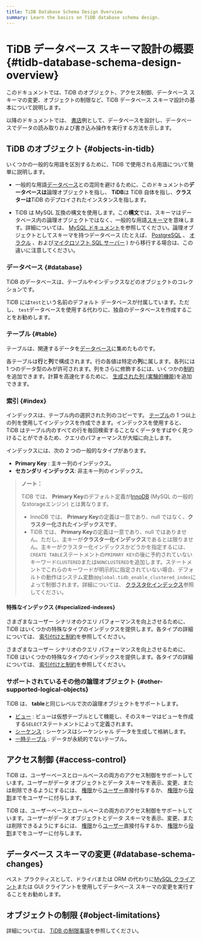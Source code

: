 ```yaml
---
title: TiDB Database Schema Design Overview
summary: Learn the basics on TiDB database schema design.
---
```


# TiDB データベース スキーマ設計の概要 {#tidb-database-schema-design-overview}

このドキュメントでは、TiDB のオブジェクト、アクセス制御、データベース スキーマの変更、オブジェクトの制限など、TiDB データベース スキーマ設計の基本について説明します。

以降のドキュメントでは、 [書店](/develop/dev-guide-bookshop-schema-design.md)例として、データベースを設計し、データベースでデータの読み取りおよび書き込み操作を実行する方法を示します。

## TiDB のオブジェクト {#objects-in-tidb}

いくつかの一般的な用語を区別するために、TiDB で使用される用語について簡単に説明します。

-   一般的な用語[データベース](https://en.wikipedia.org/wiki/Database)との混同を避けるために、このドキュメントの**データベースは**論理オブジェクトを指し、 <strong>TiDB</strong>は TiDB 自体を指し、<strong>クラスターは</strong>TiDB のデプロイされたインスタンスを指します。

-   TiDB は MySQL 互換の構文を使用します。この**構文**では、スキーマはデータベース内の論理オブジェクトではなく、一般的な用語[スキーマ](https://en.wiktionary.org/wiki/schema)を意味します。詳細については、 [MySQL ドキュメント](https://dev.mysql.com/doc/refman/8.0/en/create-database.html)を参照してください。論理オブジェクトとしてスキーマを持つデータベース (たとえば、 [PostgreSQL](https://www.postgresql.org/docs/current/ddl-schemas.html) 、 [オラクル](https://docs.oracle.com/en/database/oracle/oracle-database/21/tdddg/creating-managing-schema-objects.html) 、および[マイクロソフト SQL サーバー](https://docs.microsoft.com/en-us/sql/relational-databases/security/authentication-access/create-a-database-schema?view=sql-server-ver15) ) から移行する場合は、この違いに注意してください。

### データベース {#database}

TiDB のデータベースは、テーブルやインデックスなどのオブジェクトのコレクションです。

TiDB には`test`という名前のデフォルト データベースが付属しています。ただし、 `test`データベースを使用する代わりに、独自のデータベースを作成することをお勧めします。

### テーブル {#table}

テーブルは、関連するデータを[データベース](#database)に集めたものです。

各テーブルは**行**と<strong>列</strong>で構成されます。行の各値は特定の<strong>列</strong>に属します。各列には 1 つのデータ型のみが許可されます。列をさらに修飾するには、いくつかの[制約](/constraints.md)を追加できます。計算を高速化するために、 [生成された列 (実験的機能)](/generated-columns.md)を追加できます。

### 索引 {#index}

インデックスは、テーブル内の選択された列のコピーです。 [テーブル](#table)の 1 つ以上の列を使用してインデックスを作成できます。インデックスを使用すると、TiDB はテーブル内のすべての行を毎回検索することなくデータをすばやく見つけることができるため、クエリのパフォーマンスが大幅に向上します。

インデックスには、次の 2 つの一般的なタイプがあります。

-   **Primary Key** : 主キー列のインデックス。
-   **セカンダリ インデックス**: 非主キー列のインデックス。

> **ノート：**
>
> TiDB では、 **Primary Key**のデフォルト定義が[InnoDB](https://mariadb.com/kb/en/innodb/) (MySQL の一般的なstorageエンジン) とは異なります。
>
> -   InnoDB では、 **Primary Key**の定義は一意であり、null ではなく、<strong>クラスター化されたインデックスです</strong>。
> -   TiDB では、 **Primary Key**の定義は一意であり、null ではありません。ただし、主キーが<strong>クラスター化インデックス</strong>であるとは限りません。主キーがクラスター化インデックスかどうかを指定するには、 `CREATE TABLE`ステートメントの`PRIMARY KEY`の後に予約されていないキーワード`CLUSTERED`または`NONCLUSTERED`を追加します。ステートメントでこれらのキーワードが明示的に指定されていない場合、デフォルトの動作はシステム変数`@@global.tidb_enable_clustered_index`によって制御されます。詳細については、 [クラスタ化インデックス](/clustered-indexes.md)参照してください。

#### 特殊なインデックス {#specialized-indexes}

<CustomContent platform="tidb">

さまざまなユーザー シナリオのクエリ パフォーマンスを向上させるために、TiDB はいくつかの特殊なタイプのインデックスを提供します。各タイプの詳細については、 [索引付けと制約](/basic-features.md#indexing-and-constraints)を参照してください。

</CustomContent>

<CustomContent platform="tidb-cloud">

さまざまなユーザー シナリオのクエリ パフォーマンスを向上させるために、TiDB はいくつかの特殊なタイプのインデックスを提供します。各タイプの詳細については、 [索引付けと制約](https://docs.pingcap.com/tidb/stable/basic-features#indexing-and-constraints)を参照してください。

</CustomContent>

### サポートされているその他の論理オブジェクト {#other-supported-logical-objects}

TiDB は、 **table**と同じレベルで次の論理オブジェクトをサポートします。

-   [ビュー](/views.md) : ビューは仮想テーブルとして機能し、そのスキーマはビューを作成する`SELECT`ステートメントによって定義されます。
-   [シーケンス](/sql-statements/sql-statement-create-sequence.md) : シーケンスはシーケンシャル データを生成して格納します。
-   [一時テーブル](/temporary-tables.md) : データが永続的でないテーブル。

## アクセス制御 {#access-control}

<CustomContent platform="tidb">

TiDB は、ユーザーベースとロールベースの両方のアクセス制御をサポートしています。ユーザーがデータ オブジェクトとデータ スキーマを表示、変更、または削除できるようにするには、 [権限](/privilege-management.md)から[ユーザー](/user-account-management.md)直接付与するか、 [権限](/privilege-management.md)から[役割](/role-based-access-control.md)までをユーザーに付与します。

</CustomContent>

<CustomContent platform="tidb-cloud">

TiDB は、ユーザーベースとロールベースの両方のアクセス制御をサポートしています。ユーザーがデータ オブジェクトとデータ スキーマを表示、変更、または削除できるようにするには、 [権限](https://docs.pingcap.com/tidb/stable/privilege-management)から[ユーザー](https://docs.pingcap.com/tidb/stable/user-account-management)直接付与するか、 [権限](https://docs.pingcap.com/tidb/stable/privilege-management)から[役割](https://docs.pingcap.com/tidb/stable/role-based-access-control)までをユーザーに付与します。

</CustomContent>

## データベース スキーマの変更 {#database-schema-changes}

ベスト プラクティスとして、ドライバまたは ORM の代わりに[MySQL クライアント](https://dev.mysql.com/doc/refman/8.0/en/mysql.html)または GUI クライアントを使用してデータベース スキーマの変更を実行することをお勧めします。

## オブジェクトの制限 {#object-limitations}

詳細については、 [TiDB の制限事項](/tidb-limitations.md)を参照してください。
